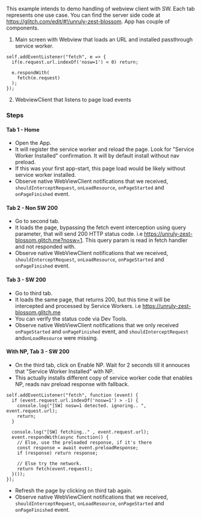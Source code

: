 This example intends to demo handling of webview client with SW. Each tab represents one use case. You can find the server side code at https://glitch.com/edit/#!/unruly-zest-blossom. App has couple of components.
1. Main screen with Webview that loads an URL and installed passthrough service worker.
```
self.addEventListener("fetch", e => {
  if(e.request.url.indexOf('nosw=1') < 0) return;

  e.respondWith(
    fetch(e.request)
  );
});
```
2. WebviewClient that listens to page load events

### Steps
#### Tab 1 - Home
* Open the App. 
* It will register the service worker and reload the page. Look for "Service Worker Installed" confirmation. It will by default install without nav preload.
* If this was your first app-start, this page load would be likely without service worker installed.
* Observe native WebViewClient notifications that we received, `shouldInterceptRequest`, `onLoadResource`, `onPageStarted` and `onPageFinished` event.

#### Tab 2 - Non SW 200
* Go to second tab.
* It loads the page, bypassing the fetch event interception using query parameter, that will send 200 HTTP status code. i.e https://unruly-zest-blossom.glitch.me?nosw=1. This query param is read in fetch handler and not responded with.
* Observe native WebViewClient notifications that we received, `shouldInterceptRequest`, `onLoadResource`, `onPageStarted` and `onPageFinished` event.

#### Tab 3 - SW 200
* Go to third tab.
* It loads the same page, that returns 200, but this time it will be intercepted and processed by Service Workers. i.e https://unruly-zest-blossom.glitch.me
* You can verify the status code via Dev Tools.
* Observe native WebViewClient notifications that we only received `onPageStarted` and `onPageFinished` event, and `shouldInterceptRequest` and`onLoadResource` were missing.

#### With NP, Tab 3 - SW 200
* On the third tab, click on Enable NP. Wait for 2 seconds till it annouces that "Service Worker Installed" with NP.
* This actually installs different copy of service worker code that enables NP, reads nav preload response with fallback.
```
self.addEventListener("fetch", function (event) {
  if (event.request.url.indexOf('nosw=1') > -1) {
    console.log("[SW] nosw=1 detected. ignoring.. ", event.request.url);
    return;
  }
  
  console.log("[SW] fetching.." , event.request.url);
  event.respondWith(async function() {
    // Else, use the preloaded response, if it's there
    const response = await event.preloadResponse;
    if (response) return response;

    // Else try the network.
    return fetch(event.request);
  }());
});
```
* Refresh the page by clicking on third tab again. 
* Observe native WebViewClient notifications that we received, `shouldInterceptRequest`, `onLoadResource`, `onPageStarted` and `onPageFinished` event.